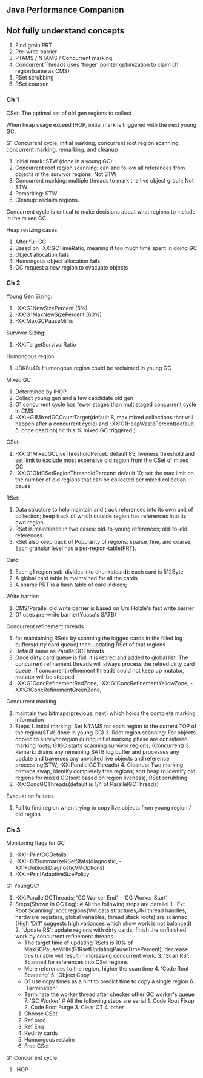 ## Java Performance Companion

## Not fully understand concepts

1. Find grain PRT
2. Pre-write barrier
3. PTAMS / NTAMS / Concurrent marking
4. Concurrent Threads uses 'finger' pointer optimization to claim G1 region(same as CMS)
5. RSet scrubbing
6. RSet coarsen

### Ch 1

CSet: The optimal set of old gen regions to collect

When heap usage exceed IHOP, initial mark is triggered with the next young GC.

G1 Concurrent cycle: initial marking, concurrent root region scanning, concurrent marking, remarking, and cleanup
  1. Initial mark: STW (done in a young GC)
  2. Concurrent root region scanning: can and follow all references from objects in the survivor regions; Not STW
  3. Concurrent marking: multiple threads to mark the live object graph; Not STW
  4. Remarking: STW
  5. Cleanup: reclaim regions.

Concurrent cycle is critical to make decisions about what regions to include in the mixed GC.

Heap resizing cases:
  1. After full GC
  2. Based on -XX:GCTimeRatio, meaning if too much time spent in doing GC
  3. Object allocation fails
  4. Humongous object allocation fails
  5. GC request a new region to evacuate objects


### Ch 2

Young Gen Sizing:
  1. -XX:G1NewSizePercent (5%)
  2. -XX:G1MaxNewSizePercent (60%)
  3. -XX:MaxGCPauseMillis

Survivor Sizing:
  1. -XX:TargetSurvivorRatio

Humongous region
  1. JDK8u40: Humongous region could be reclaimed in young GC

Mixed GC:
  1. Determined by IHOP
  2. Collect young gen and a few candidate old gen
  3. G1 concurrent cycle has fewer stages than multistaged concurrent cycle in CMS
  4. -XX:+G1MixedGCCountTarget(default 8, max mixed collections that will happen after a concurrent cycle) and -XX:G1HeapWastePercent(default 5, once dead obj hit this % mixed GC triggered )

CSet:
  1. -XX:G1MixedGCLiveThresholdPercet: default 85; liveness threshold and set limit to exclude most expensive old region from the CSet of mixed GC
  2. -XX:G1OldCSetRegionThresholdPercent: default 10; set the max limit on the number of old regions that can be collected per mixed collection pause

RSet:
  1. Data structure to help maintain and track references into its own unit of collection; keep track of which outside region has references into its own region
  2. RSet is maintained in two cases: old-to-young references; old-to-old references
  3. RSet also keep track of Popularity of regions: sparse, fine, and coarse; Each granular level has a per-region-table(PRT).

Card:
  1. Each g1 region sub-divides into chunks(card): each card is 512Byte
  2. A global card table is maintained for all the cards
  3. A sparse PRT is a hash table of card indices;

Write barrier:
  1. CMS/Parallel old write barrier is based on Urs Holzle's fast write barrier
  2. G1 uses pre-write barrier(Yuasa's SATB)

Concurrent refinement threads
  1. for maintaining RSets by scanning the logged cards in the filled log buffers(dirty card queue) then updating RSet of that regions
  2. Default same as ParallelGCThreads
  3. Once dirty card queue is full, it is retired and added to global list. The concurrent refinement threads will always process the retired dirty card queue. If concurrent refinement threads could not keep up mutator, mutator will be stopped
  4. -XX:G1ConcRefinementRedZone, -XX:G1ConcRefinementYellowZone, -XX:G1ConcRefinementGreenZone,

Concurrent marking
  1. maintain two bitmaps(previous, next) which holds the complete marking information
  2. Steps
    1. initial marking: Set NTAMS for each region to the current TOP of the region(STW, done in young GC)
    2. Root region scanning: For objects copied to survivor region during initial marking phase are considered marking roots; G1GC starts scanning survivor regions; (Concurrent)
    3. Remark: drains any remaining SATB log buffer and processes any update and traverses any unvisited live objects and reference processing(STW, -XX:ParallelGCThreads)
    4. Cleanup: Two marking bitmaps swap; identify completely free regions; sort heap to identify old regions for mixed GC(sort based on region liveness); RSet scrubbing
  3. -XX:ConcGCThreads(default is 1/4 of ParallelGCThreads)

Evacuation failures
  1. Fail to find region when trying to copy live objects from young region / old region

### Ch 3

Monitoring flags for GC
  1. -XX:+PrintGCDetails
  2. -XX:+G1SummarizeRSetStats(diagnostic, -XX:+UnblockDiagnosticVMOptions)
  3. -XX:+PrintAdaptiveSizePolicy

G1 YoungGC:
  1. -XX:ParallelGCThreads; 'GC Worker End' - 'GC Worker Start'
  2. Steps(Shown in GC Log):
    # All the following steps are parallel
    1. 'Ext Root Scanning': root regions(VM data structures,JNI thread handles, hardware registers, global variables, thread stack roots) are scanned;(High 'Diff' suggests high variances which show work is not balanced)
    2. 'Update RS': update regions with dirty cards; finish the unfinished work by concurrent refinement threads.
      - The target time of updating RSets is 10% of MaxGCPauseMillis(G1RsetUpdatingPauseTimePercent); decrease this tunable will result in increasing concurrent work.
    3. 'Scan RS': Scanned for references into CSet regions
      - More references to the region, higher the scan time
    4. 'Code Root Scanning'
    5. 'Object Copy'
      - G1 use copy times as a hint to predict time to copy a single region
    6. 'Termination'
      - Terminate the worker thread after checker other GC worker's queue
    7. 'GC Worker'
    # All the following steps are serial
    1. Code Root Fixup
    2. Code Root Purge
    3. Clear CT
    4. other
      1. Choose CSet
      2. Ref proc
      3. Ref Enq
      4. Redirty cards
      5. Humongous reclaim
      6. Free CSet

G1 Concurrent cycle:
  1. IHOP
  
